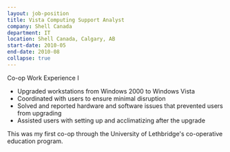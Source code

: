 ```yaml
---
layout: job-position
title: Vista Computing Support Analyst
company: Shell Canada
department: IT
location: Shell Canada, Calgary, AB
start-date: 2010-05
end-date: 2010-08
collapse: true
---
```

Co-op Work Experience I
<section class="job-tasks">
<ul>
<li>Upgraded workstations from Windows 2000 to Windows Vista</li>
<li>Coordinated with users to ensure minimal disruption</li>
<li>Solved and reported hardware and software issues that prevented users from upgrading</li>
<li>Assisted users with setting up and acclimatizing after the upgrade</li>
</ul>
</section>

<section class="job-description">
This was my first co-op through the University of Lethbridge's co-operative education program.
</section>